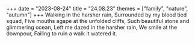 +++
date = "2023-08-24"
title = "24.08.23"
themes = ["family", "nature", "autumn"]
+++
Walking in the harsher rain,
Surrounded by my blood tied squad,
Five mouths agape at the unfolded cliffs,
Such beautiful stone and glimmering ocean,
Left me dazed in the harsher rain,
We smile at the downpour,
Failing to ruin a walk it watered it.

